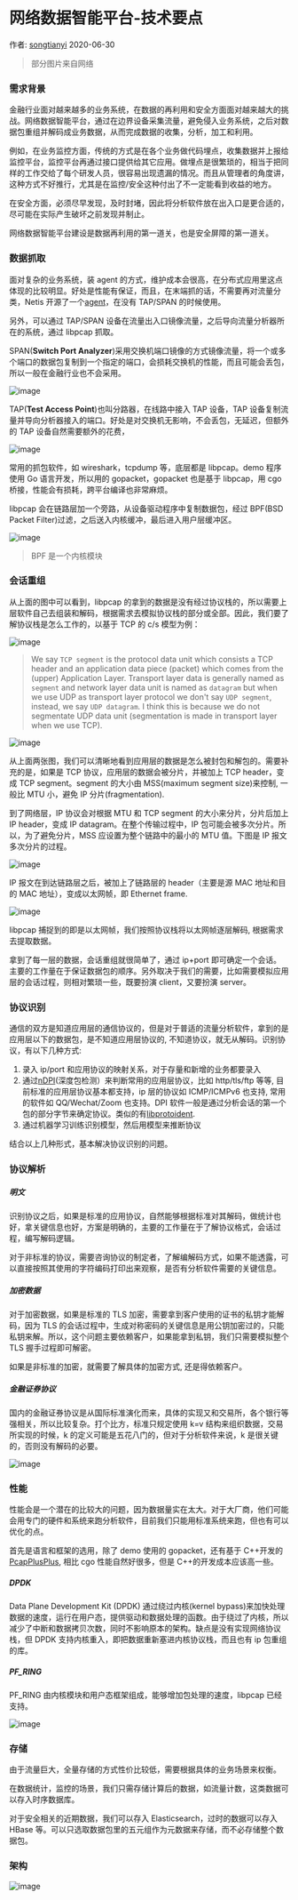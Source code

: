 # 网络数据智能平台-技术要点

作者: [songtianyi](http://songtianyi.info) 2020-06-30

> 部分图片来自网络

### 需求背景

金融行业面对越来越多的业务系统，在数据的再利用和安全方面面对越来越大的挑战。网络数据智能平台，通过在边界设备采集流量，避免侵入业务系统，之后对数据包重组并解码成业务数据，从而完成数据的收集，分析，加工和利用。

例如，在业务监控方面，传统的方式是在各个业务做代码埋点，收集数据并上报给监控平台，监控平台再通过接口提供给其它应用。做埋点是很繁琐的，相当于把同样的工作交给了每个研发人员，很容易出现遗漏的情况。而且从管理者的角度讲，这种方式不好推行，尤其是在监控/安全这种付出了不一定能看到收益的地方。

在安全方面，必须尽早发现，及时封堵，因此将分析软件放在出入口是更合适的，尽可能在实际产生破坏之前发现并制止。

网络数据智能平台建设是数据再利用的第一道关，也是安全屏障的第一道关。

### 数据抓取

面对复杂的业务系统，装 agent 的方式，维护成本会很高，在分布式应用里这点体现的比较明显。好处是性能有保证，而且，在末端抓的话，不需要再对流量分类，Netis 开源了一个[agent](https://github.com/Netis/packet-agent)，在没有 TAP/SPAN 的时候使用。

另外，可以通过 TAP/SPAN 设备在流量出入口镜像流量，之后导向流量分析器所在的系统，通过 libpcap 抓取。

SPAN(**Switch Port Analyzer**)采用交换机端口镜像的方式镜像流量，将一个或多个端口的数据包复制到一个指定的端口，会损耗交换机的性能，而且可能会丢包，所以一般在金融行业也不会采用。

![image](https://songtianyi-blog.oss-cn-shenzhen.aliyuncs.com/TAP-v-SPAN-Diagram-SPAN.png)

TAP(**Test Access Point**)也叫分路器，在线路中接入 TAP 设备，TAP 设备复制流量并导向分析器接入的端口。好处是对交换机无影响，不会丢包，无延迟，但额外的 TAP 设备自然需要额外的花费，

![image](https://songtianyi-blog.oss-cn-shenzhen.aliyuncs.com/TAP-v-SPAN-Diagram-TAP.png)

常用的抓包软件，如 wireshark，tcpdump 等，底层都是 libpcap。demo 程序使用 Go 语言开发，所以用的 gopacket，gopacket 也是基于 libpcap，用 cgo 桥接，性能会有损耗，跨平台编译也非常麻烦。

libpcap 会在链路层加一个旁路，从设备驱动程序中复制数据包，经过 BPF(BSD Packet Filter)过滤，之后送入内核缓冲，最后进入用户层缓冲区。

![image](https://songtianyi-blog.oss-cn-shenzhen.aliyuncs.com/libpcap-packet-flow.png)

> BPF 是一个内核模块

### 会话重组

从上面的图中可以看到，libpcap 的拿到的数据是没有经过协议栈的，所以需要上层软件自己去组装和解码，根据需求去模拟协议栈的部分或全部。因此，我们要了解协议栈是怎么工作的，以基于 TCP 的 c/s 模型为例：

![image](https://songtianyi-blog.oss-cn-shenzhen.aliyuncs.com/tcp-ip-stack.gif)



> We say `TCP segment` is the protocol data unit which consists a TCP header and an application data piece (packet) which comes from the (upper) Application Layer. Transport layer data is generally named as `segment` and network layer data unit is named as `datagram` but when we use UDP as transport layer protocol we don't say `UDP segment`, instead, we say `UDP datagram`. I think this is because we do not segmentate UDP data unit (segmentation is made in transport layer when we use TCP).

![image](https://songtianyi-blog.oss-cn-shenzhen.aliyuncs.com/tcp-ip-data-encapsulation.jpg)

从上面两张图，我们可以清晰地看到应用层的数据是怎么被封包和解包的。需要补充的是，如果是 TCP 协议，应用层的数据会被分片，并被加上 TCP header，变成 TCP segment。segment 的大小由 MSS(maximum segment size)来控制, 一般比 MTU 小，避免 IP 分片(fragmentation).

到了网络层，IP 协议会对根据 MTU 和 TCP segment 的大小来分片，分片后加上 IP header，变成 IP datagram。在整个传输过程中，IP 包可能会被多次分片。所以，为了避免分片，MSS 应设置为整个链路中的最小的 MTU 值。下图是 IP 报文多次分片的过程。

![image](https://songtianyi-blog.oss-cn-shenzhen.aliyuncs.com/1280px-IP_Fragmentation_example_-_en.png)

IP 报文在到达链路层之后，被加上了链路层的 header（主要是源 MAC 地址和目的 MAC 地址），变成以太网帧，即 Ethernet frame.

![image](https://songtianyi-blog.oss-cn-shenzhen.aliyuncs.com/802.3-ethernet-frame.jpg)

libpcap 捕捉到的即是以太网帧，我们按照协议栈将以太网帧逐层解码, 根据需求去提取数据。

拿到了每一层的数据，会话重组就很简单了，通过 ip+port 即可确定一个会话。主要的工作量在于保证数据包的顺序。另外取决于我们的需要，比如需要模拟应用层的会话过程，则相对繁琐一些，既要扮演 client，又要扮演 server。

### 协议识别

通信的双方是知道应用层的通信协议的，但是对于普适的流量分析软件，拿到的是应用层以下的数据包，是不知道应用层协议的, 不知道协议，就无从解码。识别协议，有以下几种方式:

1. 录入 ip/port 和应用协议的映射关系，对于存量和新增的业务都要录入
2. 通过[nDPI](https://github.com/ntop/nDPI/wiki/Supported-Protocols)(深度包检测）来判断常用的应用层协议，比如 http/tls/ftp 等等, 目前标准的应用层协议基本都支持，ip 层的协议如 ICMP/ICMPv6 也支持, 常用的软件如 QQ/Wechat/Zoom 也支持。DPI 软件一般是通过分析会话的第一个包的部分字节来确定协议。类似的有[libprotoident](https://github.com/wanduow/libprotoident/wiki/SupportedProtocols).
3. 通过机器学习训练识别模型，然后用模型来推断协议

结合以上几种形式，基本解决协议识别的问题。

### 协议解析

##### 明文

识别协议之后，如果是标准的应用协议，自然能够根据标准对其解码，做统计也好，拿关键信息也好，方案是明确的，主要的工作量在于了解协议格式，会话过程，编写解码逻辑。

对于非标准的协议，需要咨询协议的制定者，了解编解码方式，如果不能透露，可以直接按照其使用的字符编码打印出来观察，是否有分析软件需要的关键信息。

##### 加密数据

对于加密数据，如果是标准的 TLS 加密，需要拿到客户使用的证书的私钥才能解码，因为 TLS 的会话过程中，生成对称密码的关键信息是用公钥加密过的，只能私钥来解。所以，这个问题主要依赖客户，如果能拿到私钥，我们只需要模拟整个 TLS 握手过程即可解密。

如果是非标准的加密，就需要了解具体的加密方式, 还是得依赖客户。

##### 金融证券协议

国内的金融证券协议是从国际标准演化而来，具体的实现又和交易所，各个银行等强相关，所以比较复杂。打个比方，标准只规定使用 k=v 结构来组织数据，交易所实现的时候，k 的定义可能是五花八门的，但对于分析软件来说，k 是很关键的，否则没有解码的必要。

![image](http://assets.processon.com/chart_image/5eeb42cd6376891e81d65470.png)

### 性能

性能会是一个潜在的比较大的问题，因为数据量实在太大。对于大厂商，他们可能会用专门的硬件和系统来跑分析软件，目前我们只能用标准系统来跑，但也有可以优化的点。

首先是语言和框架的选用，除了 demo 使用的 gopacket，还有基于 C++开发的[PcapPlusPlus](https://github.com/seladb/PcapPlusPlus), 相比 cgo 性能自然好很多，但是 C++的开发成本应该高一些。

##### DPDK

Data Plane Development Kit (DPDK) 通过绕过内核(kernel bypass)来加快处理数据的速度，运行在用户态，提供驱动和数据处理的函数。由于绕过了内核，所以减少了中断和数据拷贝次数，同时不影响原本的架构。缺点是没有实现网络协议栈，但 DPDK 支持内核重入，即把数据重新塞进内核协议栈，而且也有 ip 包重组的库。

##### PF_RING

PF_RING 由内核模块和用户态框架组成，能够增加包处理的速度，libpcap 已经支持。

![image](https://songtianyi-blog.oss-cn-shenzhen.aliyuncs.com/pf_ring_and_legacy_architecture.jpg)

### 存储

由于流量巨大，全量存储的方式性价比较低，需要根据具体的业务场景来权衡。

在数据统计，监控的场景，我们只需存储计算后的数据，如流量计数，这类数据可以存入时序数据库。

对于安全相关的近期数据，我们可以存入 Elasticsearch，过时的数据可以存入 HBase 等。可以只选取数据包里的五元组作为元数据来存储，而不必存储整个数据包。

### 架构

![image](https://songtianyi-blog.oss-cn-shenzhen.aliyuncs.com/network-data-intelligence-archi.png)




